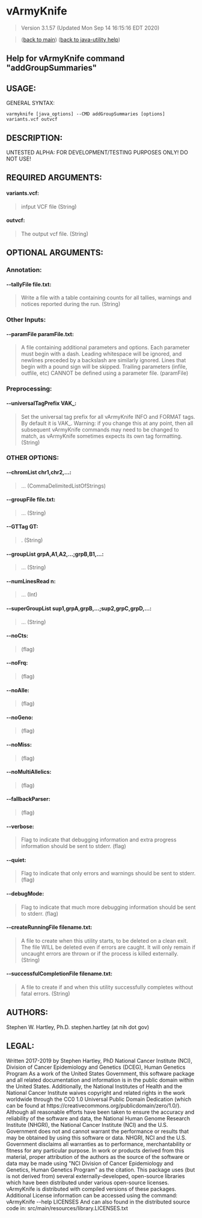 # vArmyKnife
> Version 3.1.57 (Updated Mon Sep 14 16:15:16 EDT 2020)

> ([back to main](../index.html)) ([back to java-utility help](index.html))

## Help for vArmyKnife command "addGroupSummaries"

## USAGE:

GENERAL SYNTAX:

    varmyknife [java_options] --CMD addGroupSummaries [options] variants.vcf outvcf


## DESCRIPTION:

 UNTESTED ALPHA: FOR DEVELOPMENT/TESTING PURPOSES ONLY\! DO NOT USE\!

## REQUIRED ARGUMENTS:
#### variants.vcf:

> infput VCF file (String)


#### outvcf:

> The output vcf file. (String)



## OPTIONAL ARGUMENTS:
### Annotation:
#### --tallyFile file.txt:

> Write a file with a table containing counts for all tallies, warnings and notices reported during the run. (String)

### Other Inputs:
#### --paramFile paramFile.txt:

> A file containing additional parameters and options. Each parameter must begin with a dash. Leading whitespace will be ignored, and newlines preceded by a backslash are similarly ignored. Lines that begin with a pound sign will be skipped. Trailing parameters (infile, outfile, etc) CANNOT be defined using a parameter file. (paramFile)

### Preprocessing:
#### --universalTagPrefix VAK\_:

> Set the universal tag prefix for all vArmyKnife INFO and FORMAT tags. By default it is VAK\_. Warning: if you change this at any point, then all subsequent vArmyKnife commands may need to be changed to match, as vArmyKnife sometimes expects its own tag formatting. (String)

### OTHER OPTIONS:
#### --chromList chr1,chr2,...:

> ... (CommaDelimitedListOfStrings)

#### --groupFile file.txt:

> ... (String)

#### --GTTag GT:

> . (String)

#### --groupList grpA,A1,A2,...;grpB,B1,...:

> ... (String)

#### --numLinesRead n:

> ... (Int)

#### --superGroupList sup1,grpA,grpB,...;sup2,grpC,grpD,...:

> ... (String)

#### --noCts:

>  (flag)

#### --noFrq:

>  (flag)

#### --noAlle:

>  (flag)

#### --noGeno:

>  (flag)

#### --noMiss:

>  (flag)

#### --noMultiAllelics:

>  (flag)

#### --fallbackParser:

>  (flag)

#### --verbose:

> Flag to indicate that debugging information and extra progress information should be sent to stderr. (flag)

#### --quiet:

> Flag to indicate that only errors and warnings should be sent to stderr. (flag)

#### --debugMode:

> Flag to indicate that much more debugging information should be sent to stderr. (flag)

#### --createRunningFile filename.txt:

> A file to create when this utility starts, to be deleted on a clean exit. The file WILL be deleted even if errors are caught. It will only remain if uncaught errors are thrown or if the process is killed externally. (String)

#### --successfulCompletionFile filename.txt:

> A file to create if and when this utility successfully completes without fatal errors. (String)

## AUTHORS:

Stephen W\. Hartley, Ph\.D\. stephen\.hartley \(at nih dot gov\)

## LEGAL:

Written 2017\-2019 by Stephen Hartley, PhD  National Cancer Institute \(NCI\), Division of Cancer Epidemiology and Genetics \(DCEG\), Human Genetics Program As a work of the United States Government, this software package and all related documentation and information is in the public domain within the United States\. Additionally, the National Institutes of Health and the National Cancer Institute waives copyright and related rights in the work worldwide through the CC0 1\.0 Universal Public Domain Dedication \(which can be found at https://creativecommons\.org/publicdomain/zero/1\.0/\)\. Although all reasonable efforts have been taken to ensure the accuracy and reliability of the software and data, the National Human Genome Research Institute \(NHGRI\), the National Cancer Institute \(NCI\) and the U\.S\. Government does not and cannot warrant the performance or results that may be obtained by using this software or data\. NHGRI, NCI and the U\.S\. Government disclaims all warranties as to performance, merchantability or fitness for any particular purpose\. In work or products derived from this material, proper attribution of the authors as the source of the software or data may be made using "NCI Division of Cancer Epidemiology and Genetics, Human Genetics Program" as the citation\. This package uses \(but is not derived from\) several externally\-developed, open\-source libraries which have been distributed under various open\-source licenses\. vArmyKnife is distributed with compiled versions of these packages\. Additional License information can be accessed using the command:     vArmyKnife \-\-help LICENSES And can also found in the distributed source code in:     src/main/resources/library\.LICENSES\.txt

